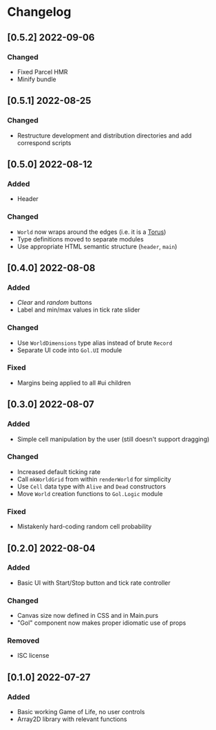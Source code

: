 # Changelog

## [0.5.2] 2022-09-06

### Changed

- Fixed Parcel HMR
- Minify bundle

## [0.5.1] 2022-08-25

### Changed

- Restructure development and distribution directories and add correspond scripts

## [0.5.0] 2022-08-12

### Added

- Header

### Changed

- `World` now wraps around the edges (i.e. it is a [Torus](https://conwaylife.com/wiki/Torus))
- Type definitions moved to separate modules
- Use appropriate HTML semantic structure (`header`, `main`)

## [0.4.0] 2022-08-08

### Added

- _Clear_ and _random_ buttons
- Label and min/max values in tick rate slider

### Changed

- Use `WorldDimensions` type alias instead of brute `Record`
- Separate UI code into `Gol.UI` module

### Fixed

- Margins being applied to all #ui children

## [0.3.0] 2022-08-07

### Added

- Simple cell manipulation by the user (still doesn't support dragging)

### Changed

- Increased default ticking rate
- Call `mkWorldGrid` from within `renderWorld` for simplicity
- Use `Cell` data type with `Alive` and `Dead` constructors
- Move `World` creation functions to `Gol.Logic` module

### Fixed

- Mistakenly hard-coding random cell probability

## [0.2.0] 2022-08-04

### Added

- Basic UI with Start/Stop button and tick rate controller

### Changed

- Canvas size now defined in CSS and in Main.purs
- "Gol" component now makes proper idiomatic use of props

### Removed

- ISC license

## [0.1.0] 2022-07-27

### Added

- Basic working Game of Life, no user controls
- Array2D library with relevant functions
